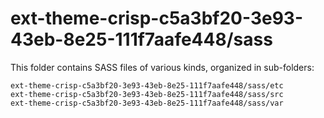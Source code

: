 # ext-theme-crisp-c5a3bf20-3e93-43eb-8e25-111f7aafe448/sass

This folder contains SASS files of various kinds, organized in sub-folders:

    ext-theme-crisp-c5a3bf20-3e93-43eb-8e25-111f7aafe448/sass/etc
    ext-theme-crisp-c5a3bf20-3e93-43eb-8e25-111f7aafe448/sass/src
    ext-theme-crisp-c5a3bf20-3e93-43eb-8e25-111f7aafe448/sass/var

